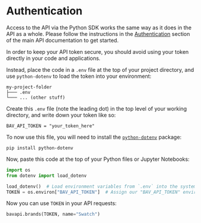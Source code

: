# Authentication

Access to the API via the Python SDK works the same way as it does in the API as a whole. Please follow the instructions
in the [Authentication](/authentication.md) section of the main API documentation to get started.

In order to keep your API token secure, you should avoid using your token directly in your code and applications.

Instead, place the code in a `.env` file at the top of your project directory, and use `python-dotenv` to load the token
into your environment:

```prompt
my-project-folder
├─── .env
└─── ... (other stuff)
```

Create this `.env` file (note the leading dot) in the top level of your working directory, and write down your token
like so:

```env
BAV_API_TOKEN = "your_token_here"
```

To now use this file, you will need to install the [`python-dotenv`](https://github.com/theskumar/python-dotenv)
package:

```prompt
pip install python-dotenv
```

Now, paste this code at the top of your Python files or Jupyter Notebooks:

```py
import os
from dotenv import load_dotenv

load_dotenv()  # Load environment variables from `.env` into the system's environment
TOKEN = os.environ["BAV_API_TOKEN"]  # Assign our "BAV_API_TOKEN" environment variable to `TOKEN`
```

Now you can use `TOKEN` in your API requests:

```py
bavapi.brands(TOKEN, name="Swatch")
```
